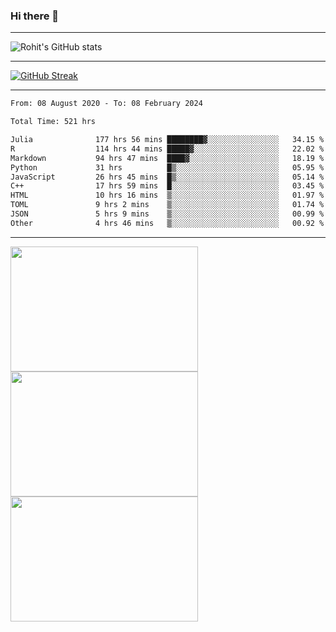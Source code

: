 ### Hi there 👋

<hr/>

![Rohit's GitHub stats](https://github-readme-stats.vercel.app/api?username=RohitRathore1&show_icons=true&theme=transparent)

<hr/>

[![GitHub Streak](http://github-readme-streak-stats.herokuapp.com?user=RohitRathore1&theme=dark&mode=weekly)](https://git.io/streak-stats)

<hr/>

<!--START_SECTION:waka-->

```txt
From: 08 August 2020 - To: 08 February 2024

Total Time: 521 hrs

Julia              177 hrs 56 mins ████████▓░░░░░░░░░░░░░░░░   34.15 %
R                  114 hrs 44 mins █████▓░░░░░░░░░░░░░░░░░░░   22.02 %
Markdown           94 hrs 47 mins  ████▓░░░░░░░░░░░░░░░░░░░░   18.19 %
Python             31 hrs          █▒░░░░░░░░░░░░░░░░░░░░░░░   05.95 %
JavaScript         26 hrs 45 mins  █▒░░░░░░░░░░░░░░░░░░░░░░░   05.14 %
C++                17 hrs 59 mins  █░░░░░░░░░░░░░░░░░░░░░░░░   03.45 %
HTML               10 hrs 16 mins  ▒░░░░░░░░░░░░░░░░░░░░░░░░   01.97 %
TOML               9 hrs 2 mins    ▒░░░░░░░░░░░░░░░░░░░░░░░░   01.74 %
JSON               5 hrs 9 mins    ▒░░░░░░░░░░░░░░░░░░░░░░░░   00.99 %
Other              4 hrs 46 mins   ▒░░░░░░░░░░░░░░░░░░░░░░░░   00.92 %
```

<!--END_SECTION:waka-->

<hr/>

<p>
  <img src="https://wakatime.com/share/@TeAmp0is0N/0205e68a-e5ed-48bf-b870-3c94c1fa77d3.svg" width="300" height="200">
  <img src="https://wakatime.com/share/@TeAmp0is0N/3935ee43-08a3-493e-8b95-60c1f9204b15.svg" width="300" height="200">
  <img src="https://wakatime.com/share/@TeAmp0is0N/8717aacc-7340-44e0-abb1-987dc9823fcd.svg" width="300" height="200">
</p>




